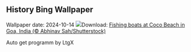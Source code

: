 ## History Bing Wallpaper
Wallpaper date: 2024-10-14
![](https://www.bing.com/th?id=OHR.CocoBeach_EN-IN4417301861_UHD.jpg&w=1000)Download: [Fishing boats at Coco Beach in Goa, India (© Abhinav Sah/Shutterstock)](https://www.bing.com/th?id=OHR.CocoBeach_EN-IN4417301861_UHD.jpg)

Auto get programm by LtgX
